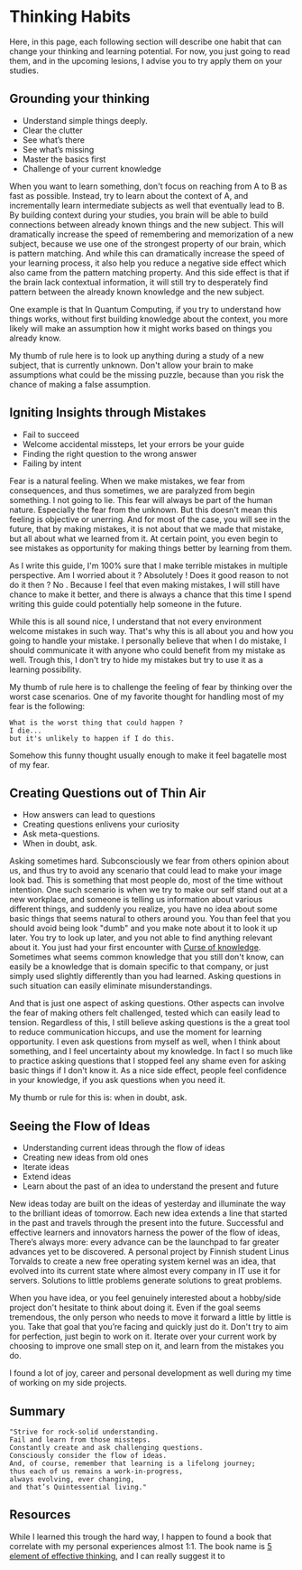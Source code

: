 # Thinking Habits

Here, in this page, each following section will describe one habit that can change your thinking and learning potential.
For now, you just going to read them, and in the upcoming lesions, I advise you to try apply them on your studies.

## Grounding your thinking

* Understand simple things deeply.
* Clear the clutter
* See what’s there
* See what’s missing
* Master the basics first
* Challenge of your current knowledge

When you want to learn something, don't focus on reaching from A to B as fast as possible.
Instead, try to learn about the context of A, and incrementally learn intermediate subjects as well that eventually lead to B.
By building context during your studies, you brain will be able to build connections between already known things and the new subject.
This will dramatically increase the speed of remembering and memorization of a new subject, because we use one of the strongest property of our brain, which is pattern matching.
And while this can dramatically increase the speed of your learning process, it also help you reduce a negative side effect which also came from the pattern matching property.
And this side effect is that if the brain lack contextual information, it will still try to desperately find pattern between the already known knowledge and the new subject.

One example is that In Quantum Computing, if you try to understand how things works, without first building knowledge about the context,
you more likely will make an assumption how it might works based on things you already know.

My thumb of rule here is to look up anything during a study of a new subject, that is currently unknown.
Don't allow your brain to make assumptions what could be the missing puzzle,
because than you risk the chance of making a false assumption.

## Igniting Insights through Mistakes

* Fail to succeed
* Welcome accidental missteps, let your errors be your guide
* Finding the right question to the wrong answer
* Failing by intent

Fear is a natural feeling. When we make mistakes, we fear from consequences, and thus sometimes,
we are paralyzed from begin something. I not going to lie. This fear will always be part of the human nature.
Especially the fear from the unknown. But this doesn't mean this feeling is objective or unerring.
And for most of the case, you will see in the future, that by making mistakes,
it is not about that we made that mistake, but all about what we learned from it.
At certain point, you even begin to see mistakes as opportunity for making things better by learning from them.

As I write this guide, I'm 100% sure that I make terrible mistakes in multiple perspective.
Am I worried about it ? Absolutely ! Does it good reason to not do it then ? No .
Because I feel that even making mistakes, I will still have chance to make it better,
and there is always a chance that this time I spend writing this guide could potentially help someone in the future.

While this is all sound nice, I understand that not every environment welcome mistakes in such way.
That's why this is all about you and how you going to handle your mistake.
I personally believe that when I do mistake, I should communicate it with anyone who could benefit from my mistake as well.
Trough this, I don't try to hide my mistakes but try to use it as a learning possibility.

My thumb of rule here is to challenge the feeling of fear by thinking over the worst case scenarios.
One of my favorite thought for handling most of my fear is the following:

    What is the worst thing that could happen ?
    I die...
    but it's unlikely to happen if I do this.

Somehow this funny thought usually enough to make it feel bagatelle most of my fear.

## Creating Questions out of Thin Air

* How answers can lead to questions
* Creating questions enlivens your curiosity
* Ask meta-questions.
* When in doubt, ask.

Asking sometimes hard. Subconsciously we fear from others opinion about us,
and thus try to avoid any scenario that could lead to make your image look bad.
This is something that most people do, most of the time without intention.
One such scenario is when we try to make our self stand out at a new workplace,
and someone is telling us information about various different things,
and suddenly you realize, you have no idea about some basic things that seems natural to others around you.
You than feel that you should avoid being look "dumb" and you make note about it to look it up later.
You try to look up later, and you not able to find anything relevant about it.
You just had your first encounter with [Curse of knowledge](https://en.wikipedia.org/wiki/Curse_of_knowledge).
Sometimes what seems common knowledge that you still don't know, can easily be a knowledge that is domain specific to that company,
or just simply used slightly differently than you had learned. Asking questions in such situation can easily eliminate misunderstandings.

And that is just one aspect of asking questions. Other aspects can involve the fear of making others felt challenged, tested which can easily lead to tension.
Regardless of this, I still believe asking questions is the a great tool to reduce communication hiccups, and use the moment for learning opportunity.
I even ask questions from myself as well, when I think about something, and I feel uncertainty about my knowledge.
In fact I so much like to practice asking questions that I stopped feel any shame even for asking basic things if I don't know it.
As a nice side effect, people feel confidence in your knowledge, if you ask questions when you need it.

My thumb or rule for this is: when in doubt, ask.

## Seeing the Flow of Ideas

* Understanding current ideas through the flow of ideas
* Creating new ideas from old ones
* Iterate ideas
* Extend ideas
* Learn about the past of an idea to understand the present and future

New ideas today are built on the ideas of yesterday and illuminate the way to the brilliant ideas of tomorrow.
Each new idea extends a line that started in the past and travels through the present into the future.
Successful and effective learners and innovators harness the power of the flow of ideas,
There’s always more: every advance can be the launchpad to far greater advances yet to be discovered.
A personal project by Finnish student Linus Torvalds to create a new free operating system kernel was an idea,
that evolved into its current state where almost every company in IT use it for servers.
Solutions to little problems generate solutions to great problems.

When you have idea, or you feel genuinely interested about a hobby/side project don't hesitate to think about doing it.
Even if the goal seems tremendous, the only person who needs to move it forward a little by little is you.
Take that goal that you’re facing and quickly just do it. Don't try to aim for perfection, just begin to work on it.
Iterate over your current work by choosing to improve one small step on it, and learn from the mistakes you do.

I found a lot of joy, career and personal development as well during my time of working on my side projects.

## Summary

    "Strive for rock-solid understanding.
    Fail and learn from those missteps.
    Constantly create and ask challenging questions.
    Consciously consider the flow of ideas.
    And, of course, remember that learning is a lifelong journey;
    thus each of us remains a work-in-progress,
    always evolving, ever changing,
    and that’s Quintessential living."

## Resources

While I learned this trough the hard way, I happen to found a book that correlate with my personal experiences almost 1:1.
The book name is [5 element of effective thinking](https://www.youtube.com/watch?v=d6VCaNqK66s),
and I can really suggest it to
